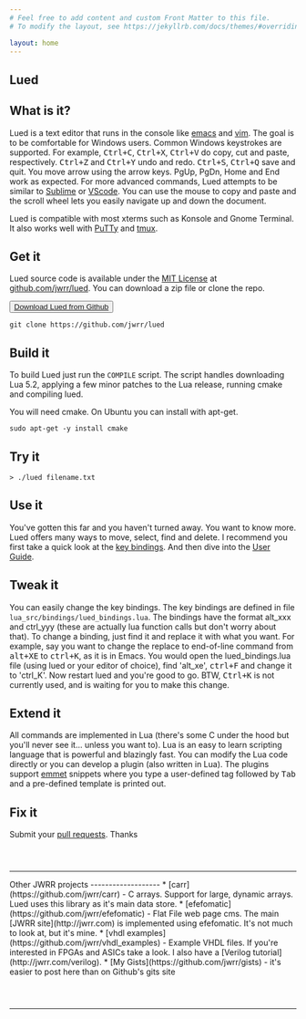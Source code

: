 ```yaml
---
# Feel free to add content and custom Front Matter to this file.
# To modify the layout, see https://jekyllrb.com/docs/themes/#overriding-theme-defaults

layout: home
---
```


Lued
----

What is it?
-----------

Lued is a text editor that runs in the console like [emacs](https://www.gnu.org/software/emacs/)
and [vim](https://www.vim.org/).  The goal is to be comfortable 
for Windows users.  Common Windows keystrokes are supported.  For example,
<kbd>Ctrl+C</kbd>, <kbd>Ctrl+X</kbd>, <kbd>Ctrl+V</kbd> do copy, cut and paste, 
respectively. <kbd>Ctrl+Z</kbd> and <kbd>Ctrl+Y</kbd> undo and redo. 
<kbd>Ctrl+S</kbd>, <kbd>Ctrl+Q</kbd> save and quit. You move arrow using the 
arrow keys. PgUp, PgDn, Home and End work as expected. For more advanced 
commands, Lued attempts to be similar to [Sublime](https://www.sublimetext.com/)
or [VScode](https://code.visualstudio.com/).  You can use the
mouse to copy and paste and the scroll wheel lets you easily navigate up
and down the document.
 
Lued is compatible with most xterms such as Konsole and Gnome Terminal. It also
works well with [PuTTy](https://www.chiark.greenend.org.uk/~sgtatham/putty/)
and [tmux](https://github.com/tmux/tmux).


Get it
------

Lued source code is available under the [MIT License](https://opensource.org/licenses/MIT)
at [github.com/jwrr/lued](http://github.com/jwrr/lued).  You can download a zip file or 
clone the repo.

<button class="favorite styled" type="button">
  <a href="https://github.com/jwrr/lued/archive/master.zip">Download Lued from Github</a>
</button>

```
git clone https://github.com/jwrr/lued
```

Build it
--------

To build Lued just run the <code>COMPILE</code> script.  The script handles downloading Lua 5.2, applying
a few minor patches to the Lua release, running cmake and compiling lued.

You will need cmake.  On Ubuntu you can install with apt-get.

```
sudo apt-get -y install cmake
```

Try it
------

```
> ./lued filename.txt
```


Use it
------

You've gotten this far and you haven't turned away.  You want to know more.
Lued offers many ways to move, select, find and delete. I recommend you first
take a quick look at the [key bindings](/bindings).  And then dive into the
[User Guide](/ug).


Tweak it
-----------------------

You can easily change the key bindings.  The key bindings are defined in file
`lua_src/bindings/lued_bindings.lua`.  The bindings have the format alt_xxx and
ctrl_yyy (these are actually lua function calls but don't worry about that).  To 
change a binding, just find it and replace it with what you want.  For example,
say you want to change the replace to end-of-line command from <kbd>alt+XE</kbd> to
<kbd>ctrl+K</kbd>, as it is in Emacs.  You would open the lued_bindings.lua file
(using lued or your editor of choice), find 'alt_xe', <kbd>ctrl+F</kbd> and change
it to 'ctrl_K'.  Now restart lued and you're good to go. BTW, <kbd>Ctrl+K</kbd>
is not currently used, and is waiting for you to make this change.


Extend it
---------

All commands are implemented in Lua (there's some C under the hood but you'll 
never see it... unless you want to).  Lua is an easy to learn scripting language that
is powerful and blazingly fast.  You can modify the Lua code directly or you 
can develop a plugin (also written in Lua).  The plugins support 
[emmet](https://emmet.io/) snippets where you type a user-defined tag followed 
by <kbd>Tab</kbd> and a pre-defined template is printed out.


Fix it
------

Submit your [pull requests](https://github.com/jwrr/lued/pulls). Thanks


<hr style="margin-top:4em;">
Other JWRR projects
-------------------
* [carr](https://github.com/jwrr/carr) - C arrays. Support for large, dynamic
  arrays.  Lued uses this library as it's main data store.
* [efefomatic](https://github.com/jwrr/efefomatic) - Flat File web page cms.
  The main [JWRR site](http://jwrr.com) is implemented using efefomatic.  It's
  not much to look at, but it's mine.
* [vhdl examples](https://github.com/jwrr/vhdl_examples) - Example VHDL files.
  If you're interested in FPGAs and ASICs take a look.  I also have a
  [Verilog tutorial](http://jwrr.com/verilog).
* [My Gists](https://github.com/jwrr/gists) - it's easier to post here than on Github's gits site

<hr style="margin-top:4em;">







